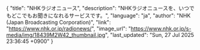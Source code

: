 {
    "title": "NHKラジオニュース",
    "description": "NHKラジオニュースを、いつでもどこでもお聞きになれるサービスです。",
    "language": "ja",
    "author": "NHK (Japan Broadcasting Corporation)",
    "link": "https://www.nhk.or.jp/radionews/",
    "image_url": "https://www.nhk.or.jp/s-media/img/18439M2W42_thumbnail.jpg",
    "last_updated": "Sun, 27 Jul 2025 23:36:45 +0900"
}